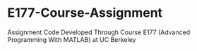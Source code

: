 # E177-Course-Assignment
Assignment Code Developed Through Course E177 (Advanced Programming With MATLAB) at UC Berkeley
